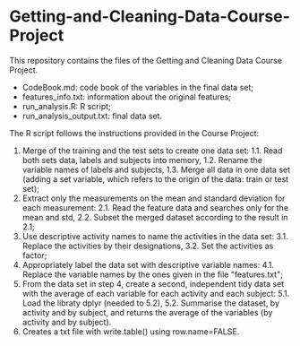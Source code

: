 # Getting-and-Cleaning-Data-Course-Project


This repository contains the files of the Getting and Cleaning Data Course Project.

* CodeBook.md: code book of the variables in the final data set;
* features_info.txt: information about the original features;
* run_analysis.R: R script;
* run_analysis_output.txt: final data set.

The R script follows the instructions provided in the Course Project:

1. Merge of the training and the test sets to create one data set:
    1.1. Read both sets data, labels and subjects into memory,
    1.2. Rename the variable names of labels and subjects,
    1.3. Merge all data in one data set (adding a set variable, which refers to the origin of the data: train or test set);
2. Extract only the measurements on the mean and standard deviation for each measurement:
    2.1. Read the feature data and searches only for the mean and std,
    2.2. Subset the merged dataset according to the result in 2.1;
3. Use descriptive activity names to name the activities in the data set:
    3.1. Replace the activities by their designations,
    3.2. Set the activities as factor;
4. Appropriately label the data set with descriptive variable names:
    4.1. Replace the variable names by the ones given in the file "features.txt";
5. From the data set in step 4, create a second, independent tidy data set with the average of each variable for each activity and each subject:
    5.1. Load the libraty dplyr (needed to 5.2),
    5.2. Summarise the dataset, by activity and by subject, and returns the average of the variables (by activity and by subject).
6. Creates a txt file with write.table() using row.name=FALSE.